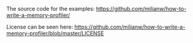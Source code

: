 The source code for the examples:
https://github.com/milianw/how-to-write-a-memory-profiler/

License can be seen here:
https://github.com/milianw/how-to-write-a-memory-profiler/blob/master/LICENSE

